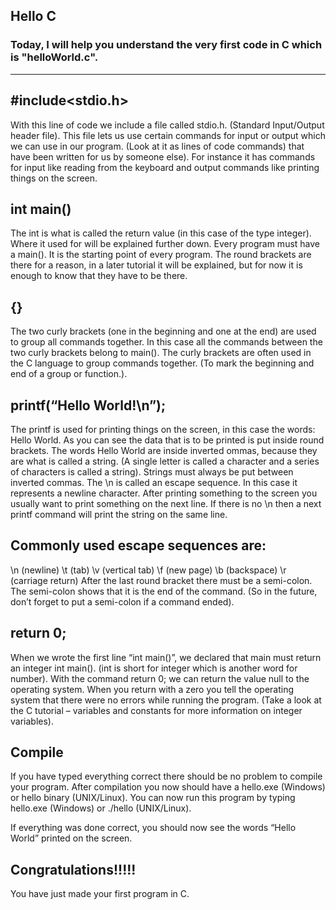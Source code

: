## Hello C

### Today, I will help you understand the very first code in C which is "helloWorld.c".
____________________________________________________________________________________________________________________________________

## #include<stdio.h>

With this line of code we include a file called stdio.h. (Standard Input/Output header file). This file lets us use certain commands for input or output which we can use in our program. (Look at it as lines of code commands) that have been written for us by someone else). For instance it has commands for input like reading from the keyboard and output commands like printing things on the screen.

## int main()

The int is what is called the return value (in this case of the type integer). Where it used for will be explained further down. Every program must have a main(). It is the starting point of every program. The round brackets are there for a
reason, in a later tutorial it will be explained, but for now it is enough to know that they have to be there.

## {}

The two curly brackets (one in the beginning and one at the end) are used to group all commands together. In this case all the commands between the two curly brackets belong to main(). The curly brackets are often used in the C language to group commands together. (To mark the beginning and end of a
group or function.).

## printf(“Hello World!\n”);

The printf is used for printing things on the screen, in this case the words: Hello World. As you can see the data that is to be printed is put inside round brackets. The words Hello World are inside inverted ommas, because they are what is called a string. (A single letter is called a character and a series of characters is called a string). Strings must always be put between inverted commas. The \n is called an escape sequence. In this case it represents a newline character. After printing something to the screen you usually want to print something on the next line. If there is no \n then a next printf command will print the string on the same line.

## Commonly used escape sequences are:

\n (newline)
\t (tab)
\v (vertical tab)
\f (new page)
\b (backspace)
\r (carriage return)
After the last round bracket there must be a semi-colon. The semi-colon shows that it is the end of the command. (So in the future, don’t forget to put a semi-colon if a command ended).

## return 0;

When we wrote the first line “int main()”, we declared that main must return an integer int main(). (int is short for integer which is another word for number). With the command return 0; we can return the value null to the operating system. When you return with a zero you tell the operating system that there were no errors while running the program. (Take a look at the C tutorial – variables and constants for more information on integer variables).

## Compile

If you have typed everything correct there should be no problem to compile your program. After compilation you now should have a hello.exe (Windows) or hello binary (UNIX/Linux). You can now run this program by typing hello.exe (Windows) or ./hello (UNIX/Linux).

If everything was done correct, you should now see the words “Hello World” printed on the screen.

## Congratulations!!!!!
You have just made your first program in C.
